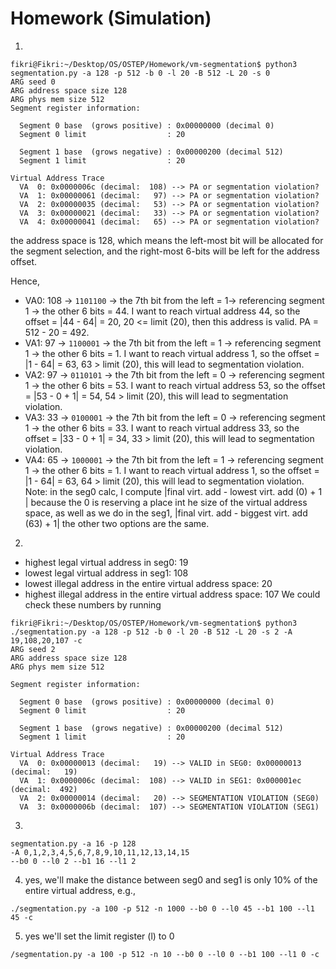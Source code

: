 # Homework (Simulation)
1.

```
fikri@Fikri:~/Desktop/OS/OSTEP/Homework/vm-segmentation$ python3 segmentation.py -a 128 -p 512 -b 0 -l 20 -B 512 -L 20 -s 0
ARG seed 0
ARG address space size 128
ARG phys mem size 512
Segment register information:

  Segment 0 base  (grows positive) : 0x00000000 (decimal 0)
  Segment 0 limit                  : 20

  Segment 1 base  (grows negative) : 0x00000200 (decimal 512)
  Segment 1 limit                  : 20

Virtual Address Trace
  VA  0: 0x0000006c (decimal:  108) --> PA or segmentation violation?
  VA  1: 0x00000061 (decimal:   97) --> PA or segmentation violation?
  VA  2: 0x00000035 (decimal:   53) --> PA or segmentation violation?
  VA  3: 0x00000021 (decimal:   33) --> PA or segmentation violation?
  VA  4: 0x00000041 (decimal:   65) --> PA or segmentation violation?

```


the address space is 128, which means the left-most bit will be allocated for the segment selection, and the right-most 6-bits will be left for the address offset. 

Hence,
- VA0: 108 -> `1101100` -> the 7th bit from the left = 1-> referencing segment 1 -> the other 6 bits = 44. I want to reach virtual address 44, so the offset = |44 - 64| = 20, 20  <= limit (20), then this address is valid. PA = 512 - 20 = 492.
- VA1: 97 -> `1100001` -> the 7th bit from the left = 1 -> referencing segment 1 -> the other 6 bits = 1. I want to reach virtual address 1, so the offset = |1 - 64| = 63, 63 > limit (20), this will lead to segmentation violation.  
- VA2: 97 -> `0110101` -> the 7th bit from the left = 0 -> referencing segment 1 -> the other 6 bits = 53. I want to reach virtual address 53, so the offset = |53 - 0 + 1| = 54, 54 > limit (20), this will lead to segmentation violation. 
- VA3: 33 -> `0100001` -> the 7th bit from the left = 0 -> referencing segment 1 -> the other 6 bits = 33. I want to reach virtual address 33, so the offset = |33 - 0 + 1| = 34, 33 > limit (20), this will lead to segmentation violation.
- VA4: 65 -> `1000001` -> the 7th bit from the left = 1 -> referencing segment 1 -> the other 6 bits = 1. I want to reach virtual address 1, so the offset = |1 - 64| = 63, 64 > limit (20), this will lead to segmentation violation. 
Note: in the seg0 calc, I compute |final virt. add - lowest virt. add (0) + 1 | because the 0 is reserving a place int he size of the virtual address space, as well as we do in the seg1, |final virt. add - biggest virt. add (63) + 1|
the other two options are the same. 

2. 
- highest legal virtual address in seg0: 19
- lowest legal virtual address in seg1: 108
- lowest illegal address in the entire virtual address space: 20
- highest illegal address in the entire virtual address space: 107
We could check these numbers by running 

```
fikri@Fikri:~/Desktop/OS/OSTEP/Homework/vm-segmentation$ python3 ./segmentation.py -a 128 -p 512 -b 0 -l 20 -B 512 -L 20 -s 2 -A 19,108,20,107 -c
ARG seed 2
ARG address space size 128
ARG phys mem size 512

Segment register information:

  Segment 0 base  (grows positive) : 0x00000000 (decimal 0)
  Segment 0 limit                  : 20

  Segment 1 base  (grows negative) : 0x00000200 (decimal 512)
  Segment 1 limit                  : 20

Virtual Address Trace
  VA  0: 0x00000013 (decimal:   19) --> VALID in SEG0: 0x00000013 (decimal:   19)
  VA  1: 0x0000006c (decimal:  108) --> VALID in SEG1: 0x000001ec (decimal:  492)
  VA  2: 0x00000014 (decimal:   20) --> SEGMENTATION VIOLATION (SEG0)
  VA  3: 0x0000006b (decimal:  107) --> SEGMENTATION VIOLATION (SEG1)

```

3.
```
segmentation.py -a 16 -p 128
-A 0,1,2,3,4,5,6,7,8,9,10,11,12,13,14,15
--b0 0 --l0 2 --b1 16 --l1 2
```

4. yes, we'll make the distance between seg0 and seg1 is only 10% of the entire virtual address, e.g.,
```
./segmentation.py -a 100 -p 512 -n 1000 --b0 0 --l0 45 --b1 100 --l1 45 -c

```

5. yes we'll set the limit register (l) to 0

```
/segmentation.py -a 100 -p 512 -n 10 --b0 0 --l0 0 --b1 100 --l1 0 -c

```
